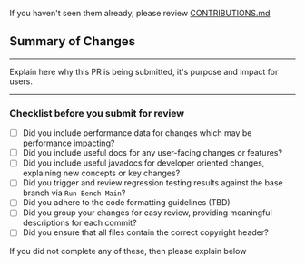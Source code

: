 If you haven't seen them already, please review [CONTRIBUTIONS.md]()

## Summary of Changes

---

Explain here why this PR is being submitted, it's purpose and impact for users.

---

### Checklist before you submit for review

- [ ] Did you include performance data for changes which may be performance impacting?
- [ ] Did you include useful docs for any user-facing changes or features?
- [ ] Did you include useful javadocs for developer oriented changes, explaining new concepts or key changes?
- [ ] Did you trigger and review regression testing results against the base branch via `Run Bench Main`?
- [ ] Did you adhere to the code formatting guidelines (TBD)
- [ ] Did you group your changes for easy review, providing meaningful descriptions for each commit?
- [ ] Did you ensure that all files contain the correct copyright header?

If you did not complete any of these, then please explain below
